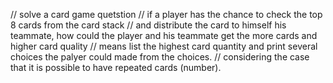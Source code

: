 // solve a card game quetstion
// if a player has the chance to check the top 8 cards from the card stack
// and distribute the card to himself his teammate, how could the player and his teammate get the more cards and higher card quality
// means list the highest card quantity and print several choices the palyer could made from the choices.
// considering the case that it is possible to have repeated cards (number).
